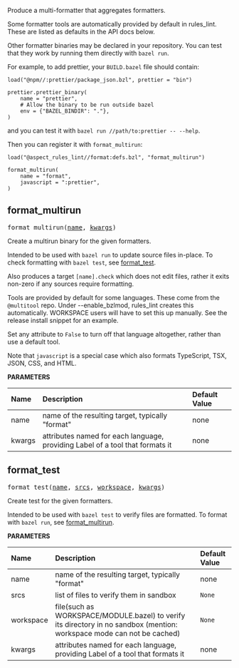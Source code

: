 <!-- Generated with Stardoc: http://skydoc.bazel.build -->

Produce a multi-formatter that aggregates formatters.

Some formatter tools are automatically provided by default in rules_lint.
These are listed as defaults in the API docs below.

Other formatter binaries may be declared in your repository.
You can test that they work by running them directly with `bazel run`.

For example, to add prettier, your `BUILD.bazel` file should contain:

```
load("@npm//:prettier/package_json.bzl", prettier = "bin")

prettier.prettier_binary(
    name = "prettier",
    # Allow the binary to be run outside bazel
    env = {"BAZEL_BINDIR": "."},
)
```

and you can test it with `bazel run //path/to:prettier -- --help`.

Then you can register it with `format_multirun`:

```
load("@aspect_rules_lint//format:defs.bzl", "format_multirun")

format_multirun(
    name = "format",
    javascript = ":prettier",
)
```


<a id="format_multirun"></a>

## format_multirun

<pre>
format_multirun(<a href="#format_multirun-name">name</a>, <a href="#format_multirun-kwargs">kwargs</a>)
</pre>

Create a multirun binary for the given formatters.

Intended to be used with `bazel run` to update source files in-place.
To check formatting with `bazel test`, see [format_test](#format_test).

Also produces a target `[name].check` which does not edit files, rather it exits non-zero
if any sources require formatting.

Tools are provided by default for some languages.
These come from the `@multitool` repo.
Under --enable_bzlmod, rules_lint creates this automatically.
WORKSPACE users will have to set this up manually. See the release install snippet for an example.

Set any attribute to `False` to turn off that language altogether, rather than use a default tool.

Note that `javascript` is a special case which also formats TypeScript, TSX, JSON, CSS, and HTML.


**PARAMETERS**


| Name  | Description | Default Value |
| :------------- | :------------- | :------------- |
| <a id="format_multirun-name"></a>name |  name of the resulting target, typically "format"   |  none |
| <a id="format_multirun-kwargs"></a>kwargs |  attributes named for each language, providing Label of a tool that formats it   |  none |


<a id="format_test"></a>

## format_test

<pre>
format_test(<a href="#format_test-name">name</a>, <a href="#format_test-srcs">srcs</a>, <a href="#format_test-workspace">workspace</a>, <a href="#format_test-kwargs">kwargs</a>)
</pre>

Create test for the given formatters.

Intended to be used with `bazel test` to verify files are formatted.
To format with `bazel run`, see [format_multirun](#format_multirun).


**PARAMETERS**


| Name  | Description | Default Value |
| :------------- | :------------- | :------------- |
| <a id="format_test-name"></a>name |  name of the resulting target, typically "format"   |  none |
| <a id="format_test-srcs"></a>srcs |  list of files to verify them in sandbox   |  <code>None</code> |
| <a id="format_test-workspace"></a>workspace |  file(such as WORKSPACE/MODULE.bazel) to verify its directory in no sandbox (mention: workspace mode can not be cached)   |  <code>None</code> |
| <a id="format_test-kwargs"></a>kwargs |  attributes named for each language, providing Label of a tool that formats it   |  none |


